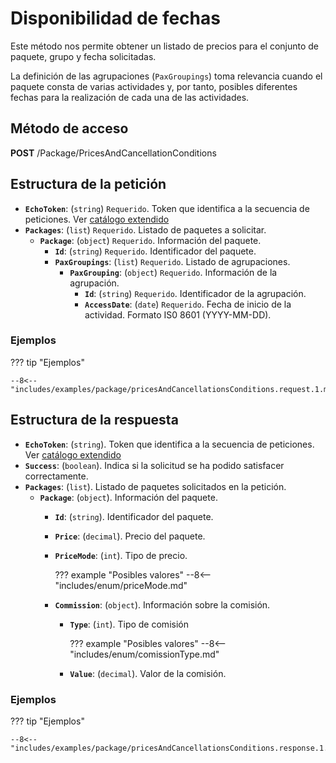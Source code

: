 # Disponibilidad de fechas

Este método nos permite obtener un listado de precios para el conjunto de paquete, grupo y fecha solicitadas.

La definición de las agrupaciones (``PaxGroupings``) toma relevancia cuando el paquete consta de varias actividades y, por tanto, posibles diferentes fechas para la realización de cada una de las actividades.

## Método de acceso

**POST** /Package/PricesAndCancellationConditions

## Estructura de la petición

- **``EchoToken``**: (``string``) ``Requerido``. Token que identifica a la secuencia de peticiones. Ver [catálogo extendido](../extendedCatalog#estructura-de-la-respuesta)
- **``Packages``**: (``list``) ``Requerido``. Listado de paquetes a solicitar.
    - **``Package``**: (``object``) ``Requerido``. Información del paquete.
        - **``Id``**: (``string``) ``Requerido``. Identificador del paquete.
        - **``PaxGroupings``**: (``list``) ``Requerido``. Listado de agrupaciones.
            - **``PaxGrouping``**: (``object``) ``Requerido``. Información de la agrupación.
                - **``Id``**: (``string``) ``Requerido``. Identificador de la agrupación.
                - **``AccessDate``**: (``date``) ``Requerido``. Fecha de inicio de la actividad. Formato IS0 8601 (YYYY-MM-DD).

### Ejemplos

??? tip "Ejemplos"
    
    --8<-- "includes/examples/package/pricesAndCancellationsConditions.request.1.md"

## Estructura de la respuesta

- **``EchoToken``**: (``string``). Token que identifica a la secuencia de peticiones. Ver [catálogo extendido](../extendedCatalog#estructura-de-la-respuesta)
- **``Success``**: (``boolean``). Indica si la solicitud se ha podido satisfacer correctamente.
- **``Packages``**: (``list``). Listado de paquetes solicitados en la petición.
    - **``Package``**: (``object``). Información del paquete.
        - **``Id``**: (``string``). Identificador del paquete.
        - **``Price``**: (``decimal``). Precio del paquete.
        - **``PriceMode``**: (``int``). Tipo de precio.

            ??? example "Posibles valores"
                --8<-- "includes/enum/priceMode.md"

        - **``Commission``**: (``object``). Información sobre la comisión.
            - **``Type``**: (``int``). Tipo de comisión

                ??? example "Posibles valores"
                    --8<-- "includes/enum/comissionType.md"

            - **``Value``**: (``decimal``). Valor de la comisión.

### Ejemplos

??? tip "Ejemplos"
    
    --8<-- "includes/examples/package/pricesAndCancellationsConditions.response.1.md"
